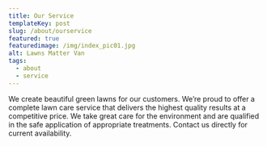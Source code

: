 ```yaml
---
title: Our Service
templateKey: post
slug: /about/ourservice
featured: true
featuredimage: /img/index_pic01.jpg 
alt: Lawns Matter Van
tags:
  - about
  - service
---
```


We create beautiful green lawns for our customers. We’re proud to offer a complete lawn care service that delivers the highest quality results at a competitive  price. We take great care for the environment and are qualified in the safe application of appropriate treatments. Contact us directly for current availability.
